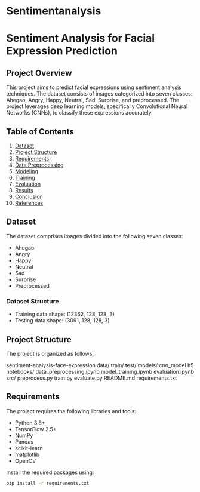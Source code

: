 # Sentimentanalysis
# Sentiment Analysis for Facial Expression Prediction

## Project Overview

This project aims to predict facial expressions using sentiment analysis techniques. The dataset consists of images categorized into seven classes: Ahegao, Angry, Happy, Neutral, Sad, Surprise, and preprocessed. The project leverages deep learning models, specifically Convolutional Neural Networks (CNNs), to classify these expressions accurately.

## Table of Contents

1. [Dataset](#dataset)
2. [Project Structure](#project-structure)
3. [Requirements](#requirements)
4. [Data Preprocessing](#data-preprocessing)
5. [Modeling](#modeling)
6. [Training](#training)
7. [Evaluation](#evaluation)
8. [Results](#results)
9. [Conclusion](#conclusion)
10. [References](#references)

## Dataset

The dataset comprises images divided into the following seven classes:
- Ahegao
- Angry
- Happy
- Neutral
- Sad
- Surprise
- Preprocessed

### Dataset Structure

- Training data shape: (12362, 128, 128, 3)
- Testing data shape: (3091, 128, 128, 3)

## Project Structure

The project is organized as follows:

sentiment-analysis-face-expression
data/
train/
test/
models/
cnn_model.h5
notebooks/
data_preprocessing.ipynb
model_training.ipynb
evaluation.ipynb
src/
preprocess.py
train.py
evaluate.py
README.md
requirements.txt

## Requirements

The project requires the following libraries and tools:

- Python 3.8+
- TensorFlow 2.5+
- NumPy
- Pandas
- scikit-learn
- matplotlib
- OpenCV

Install the required packages using:

```bash
pip install -r requirements.txt



